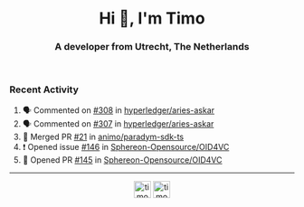 <h1 align="center">Hi 👋, I'm Timo</h1>
<h3 align="center">A developer from Utrecht, The Netherlands</h3>
<br/>
<!-- https://github.com/rahuldkjain/github-profile-readme-generator --!>

<!--  <p align="left"><img src="https://github-readme-stats.vercel.app/api?username=timoglastra&show_icons=true&count_private=true&" alt="timoglastra" /></p> --!>

<!--
Github language stats
<p align="left"><img src="https://github-readme-stats.vercel.app/api/top-langs/?username=timoglastra&layout=compact" alt="timoglastra" /><p>
-->

<!-- Codestats language stats -->
<!-- <p align="left"><img src="https://codestats-readme.vercel.app/api/top-langs/?username=timoglastra&layout=compact&language_count=12" alt="timoglastra" /><p>    --!>
  
<h3>Recent Activity</h3>

<!--START_SECTION:activity-->
1. 🗣 Commented on [#308](https://github.com/hyperledger/aries-askar/pull/308#issuecomment-2334087794) in [hyperledger/aries-askar](https://github.com/hyperledger/aries-askar)
2. 🗣 Commented on [#307](https://github.com/hyperledger/aries-askar/issues/307#issuecomment-2334087547) in [hyperledger/aries-askar](https://github.com/hyperledger/aries-askar)
3. 🎉 Merged PR [#21](https://github.com/animo/paradym-sdk-ts/pull/21) in [animo/paradym-sdk-ts](https://github.com/animo/paradym-sdk-ts)
4. ❗ Opened issue [#146](https://github.com/Sphereon-Opensource/OID4VC/issues/146) in [Sphereon-Opensource/OID4VC](https://github.com/Sphereon-Opensource/OID4VC)
5. 💪 Opened PR [#145](https://github.com/Sphereon-Opensource/OID4VC/pull/145) in [Sphereon-Opensource/OID4VC](https://github.com/Sphereon-Opensource/OID4VC)
<!--END_SECTION:activity-->

---

<p align="center">
<a href="https://twitter.com/timoglastra" target="blank"><img align="center" src="https://cdn.jsdelivr.net/npm/simple-icons@3.0.1/icons/twitter.svg" alt="timoglastra" height="30" width="30" /></a>
<a href="https://linkedin.com/in/timoglastra" target="blank"><img align="center" src="https://cdn.jsdelivr.net/npm/simple-icons@3.0.1/icons/linkedin.svg" alt="timoglastra" height="30" width="30" /></a>
</p>



